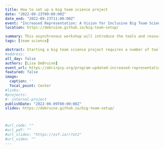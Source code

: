 ```yaml
---
title: How to set up a big team science project
date: "2022-09-23T09:00:00Z"
date_end: "2022-09-23T11:00:00Z"
event: "Increased Representation: A Vision for Inclusive Big Team Science"
location: https://debruine.github.io/big-team-setup/

summary: This asynchronous workshop will introduce the tools and resources for organising communication and information for a new big team science project. The workshop is an online book with Spanish and Turkish translations.
tags: [team science]

abstract: Starting a big team science project requires a number of tools and resources for organising communication and information. Your project is likely to need a website, social media presence, a way for members to sign up, a discussion forum, email lists, file collaboration, and file storage. It will also need a core team to work on the organisational infrastructure and agree on processes for conduct and decision making. In this workshop, we will discuss the needs that a new project has and how to meet those needs with little or no budget and limited volunteer time. 
#address:
all_day: false
authors: [Lisa DeBruine]
event_url: https://abrirpsy.org/program-updated-increased-representation-workshop-series/
featured: false
image:
  caption: ''
  focal_point: Center
#links: 
#projects:
#- internal-project
publishDate: "2022-06-09T00:00:00Z"
slides: https://debruine.github.io/big-team-setup/



#url_code: ""
#url_pdf: ""
#url_slides: "https://osf.io/r7at2"
#url_video: ""
---
```


